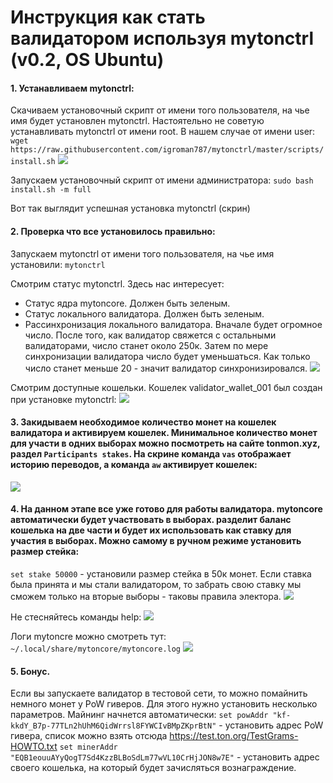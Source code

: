 # Инструкция как стать валидатором используя mytonctrl (v0.2, OS Ubuntu)
#### 1. Устанавливаем mytonctrl:
Скачиваем установочный скрипт от имени того пользователя, на чье имя будет установлен mytonctrl. Настоятельно не советую устанавливать mytonctrl от имени root. В нашем случае от имени user:
`wget https://raw.githubusercontent.com/igroman787/mytonctrl/master/scripts/install.sh`
![](https://raw.githubusercontent.com/igroman787/mytonctrl/master/screens/manual-ubuntu_wget-ls_ru.png)

Запускаем установочный скрипт от имени администратора:
`sudo bash install.sh -m full`

Вот так выглядит успешная установка mytonctrl
(скрин)

#### 2. Проверка что все установилось правильно:
Запускаем mytonctrl от имени того пользователя, на чье имя установили:
`mytonctrl`

Смотрим статус mytonctrl. Здесь нас интересует:
- Статус ядра mytoncore. Должен быть зеленым.
- Статус локального валидатора. Должен быть зеленым.
- Рассинхронизация локального валидатора. Вначале будет огромное число. После того, как валидатор свяжется с остальными валидаторами, число станет около 250к. Затем по мере синхронизации валидатора число будет уменьшаться. Как только число станет меньше 20 - значит валидатор синхронизировался.
![](https://raw.githubusercontent.com/igroman787/mytonctrl/master/screens/manual-ubuntu_mytonctrl-status_ru.png)

Смотрим доступные кошельки. Кошелек validator_wallet_001 был создан при установке mytonctrl:
![](https://raw.githubusercontent.com/igroman787/mytonctrl/master/screens/manual-ubuntu_mytonctrl-wl_ru.png)

#### 3. Закидываем необходимое количество монет на кошелек валидатора и активируем кошелек. Минимальное количество монет для участи в одних выборах можно посмотреть на сайте tonmon.xyz, раздел `Participants stakes`. На скрине команда `vas` отображает историю переводов, а команда `aw` активирует кошелек:
![](https://raw.githubusercontent.com/igroman787/mytonctrl/master/screens/manual-ubuntu_mytonctrl-vas-aw_ru.png)

#### 4. На данном этапе все уже готово для работы валидатора. mytoncore автоматически будет участвовать в выборах. разделит баланс кошелька на две части и будет их использовать как ставку для участия в выборах. Можно самому в ручном режиме установить размер стейка:
`set stake 50000` - установили размер стейка в 50к монет. Если ставка была принята и мы стали валидатором, то забрать свою ставку мы сможем только на вторые выборы - таковы правила электора.
![](https://raw.githubusercontent.com/igroman787/mytonctrl/master/screens/manual-ubuntu_mytonctrl-set_ru.png)

Не стесняйтесь команды help:
![](https://raw.githubusercontent.com/igroman787/mytonctrl/master/screens/manual-ubuntu_mytonctrl-help_ru.png)

Логи mytoncre можно смотреть тут:
`~/.local/share/mytoncore/mytoncore.log`
![](https://raw.githubusercontent.com/igroman787/mytonctrl/master/screens/manual-ubuntu_mytoncore-log.png)

#### 5. Бонус.
Если вы запускаете валидатор в тестовой сети, то можно помайнить немного монет у PoW гиверов. Для этого нужно установить несколько параметров. Майнинг начнется автоматически:
`set powAddr "kf-kkdY_B7p-77TLn2hUhM6QidWrrsl8FYWCIvBMpZKprBtN"` - установить адрес PoW гивера, список можно взять отсюда https://test.ton.org/TestGrams-HOWTO.txt
`set minerAddr "EQB1eouuAYyQogT7Sd4KzzBLBoSdLm77wVL10CrHjJON8w7E"` - установить адрес своего кошелька, на который будет зачисляться вознаграждение.

